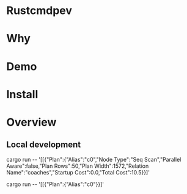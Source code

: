 # Rustcmdpev

# Why

# Demo

# Install

# Overview

## Local development

cargo run -- '[[{"Plan":{"Alias":"c0","Node Type":"Seq Scan","Parallel Aware":false,"Plan Rows":50,"Plan Width":1572,"Relation Name":"coaches","Startup Cost":0.0,"Total Cost":10.5}}]'

cargo run -- '[[{"Plan":{"Alias":"c0"}}]'
